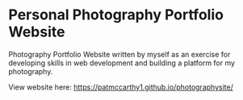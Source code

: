 # Personal Photography Portfolio Website
Photography Portfolio Website written by myself as an exercise for developing skills in web development and building a platform for my photography.

View website here: https://patmccarthy1.github.io/photographysite/
